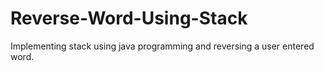# Reverse-Word-Using-Stack
Implementing stack using java programming and reversing a user entered word.
